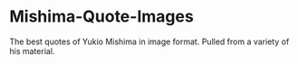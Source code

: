 # Mishima-Quote-Images
The best quotes of Yukio Mishima in image format. Pulled from a variety of his material.
